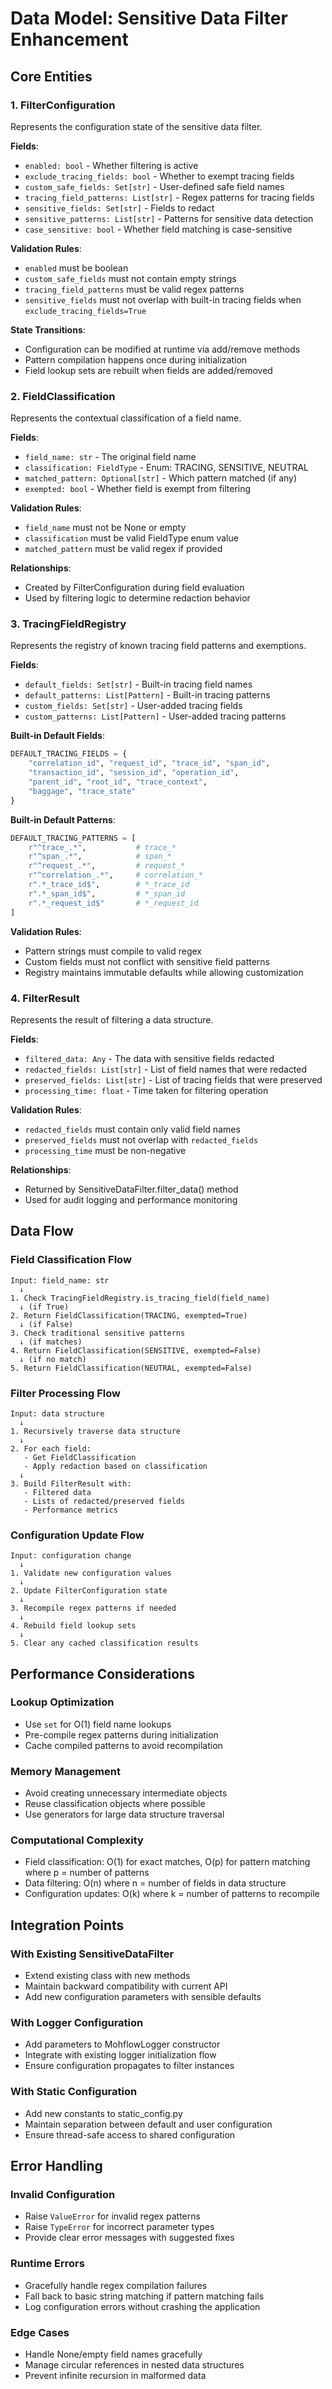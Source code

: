 # Data Model: Sensitive Data Filter Enhancement

## Core Entities

### 1. FilterConfiguration
Represents the configuration state of the sensitive data filter.

**Fields**:
- `enabled: bool` - Whether filtering is active
- `exclude_tracing_fields: bool` - Whether to exempt tracing fields
- `custom_safe_fields: Set[str]` - User-defined safe field names
- `tracing_field_patterns: List[str]` - Regex patterns for tracing fields
- `sensitive_fields: Set[str]` - Fields to redact
- `sensitive_patterns: List[str]` - Patterns for sensitive data detection
- `case_sensitive: bool` - Whether field matching is case-sensitive

**Validation Rules**:
- `enabled` must be boolean
- `custom_safe_fields` must not contain empty strings
- `tracing_field_patterns` must be valid regex patterns
- `sensitive_fields` must not overlap with built-in tracing fields when `exclude_tracing_fields=True`

**State Transitions**:
- Configuration can be modified at runtime via add/remove methods
- Pattern compilation happens once during initialization
- Field lookup sets are rebuilt when fields are added/removed

### 2. FieldClassification
Represents the contextual classification of a field name.

**Fields**:
- `field_name: str` - The original field name
- `classification: FieldType` - Enum: TRACING, SENSITIVE, NEUTRAL
- `matched_pattern: Optional[str]` - Which pattern matched (if any)
- `exempted: bool` - Whether field is exempt from filtering

**Validation Rules**:
- `field_name` must not be None or empty
- `classification` must be valid FieldType enum value
- `matched_pattern` must be valid regex if provided

**Relationships**:
- Created by FilterConfiguration during field evaluation
- Used by filtering logic to determine redaction behavior

### 3. TracingFieldRegistry
Represents the registry of known tracing field patterns and exemptions.

**Fields**:
- `default_fields: Set[str]` - Built-in tracing field names
- `default_patterns: List[Pattern]` - Built-in tracing patterns
- `custom_fields: Set[str]` - User-added tracing fields
- `custom_patterns: List[Pattern]` - User-added tracing patterns

**Built-in Default Fields**:
```python
DEFAULT_TRACING_FIELDS = {
    "correlation_id", "request_id", "trace_id", "span_id",
    "transaction_id", "session_id", "operation_id",
    "parent_id", "root_id", "trace_context",
    "baggage", "trace_state"
}
```

**Built-in Default Patterns**:
```python
DEFAULT_TRACING_PATTERNS = [
    r"^trace_.*",           # trace_*
    r"^span_.*",            # span_*
    r"^request_.*",         # request_*
    r"^correlation_.*",     # correlation_*
    r".*_trace_id$",        # *_trace_id
    r".*_span_id$",         # *_span_id
    r".*_request_id$"       # *_request_id
]
```

**Validation Rules**:
- Pattern strings must compile to valid regex
- Custom fields must not conflict with sensitive field patterns
- Registry maintains immutable defaults while allowing customization

### 4. FilterResult
Represents the result of filtering a data structure.

**Fields**:
- `filtered_data: Any` - The data with sensitive fields redacted
- `redacted_fields: List[str]` - List of field names that were redacted
- `preserved_fields: List[str]` - List of tracing fields that were preserved
- `processing_time: float` - Time taken for filtering operation

**Validation Rules**:
- `redacted_fields` must contain only valid field names
- `preserved_fields` must not overlap with `redacted_fields`
- `processing_time` must be non-negative

**Relationships**:
- Returned by SensitiveDataFilter.filter_data() method
- Used for audit logging and performance monitoring

## Data Flow

### Field Classification Flow
```
Input: field_name: str
  ↓
1. Check TracingFieldRegistry.is_tracing_field(field_name)
  ↓ (if True)
2. Return FieldClassification(TRACING, exempted=True)
  ↓ (if False)
3. Check traditional sensitive patterns
  ↓ (if matches)
4. Return FieldClassification(SENSITIVE, exempted=False)
  ↓ (if no match)
5. Return FieldClassification(NEUTRAL, exempted=False)
```

### Filter Processing Flow
```
Input: data structure
  ↓
1. Recursively traverse data structure
  ↓
2. For each field:
   - Get FieldClassification
   - Apply redaction based on classification
  ↓
3. Build FilterResult with:
   - Filtered data
   - Lists of redacted/preserved fields
   - Performance metrics
```

### Configuration Update Flow
```
Input: configuration change
  ↓
1. Validate new configuration values
  ↓
2. Update FilterConfiguration state
  ↓
3. Recompile regex patterns if needed
  ↓
4. Rebuild field lookup sets
  ↓
5. Clear any cached classification results
```

## Performance Considerations

### Lookup Optimization
- Use `set` for O(1) field name lookups
- Pre-compile regex patterns during initialization
- Cache compiled patterns to avoid recompilation

### Memory Management
- Avoid creating unnecessary intermediate objects
- Reuse classification objects where possible
- Use generators for large data structure traversal

### Computational Complexity
- Field classification: O(1) for exact matches, O(p) for pattern matching where p = number of patterns
- Data filtering: O(n) where n = number of fields in data structure
- Configuration updates: O(k) where k = number of patterns to recompile

## Integration Points

### With Existing SensitiveDataFilter
- Extend existing class with new methods
- Maintain backward compatibility with current API
- Add new configuration parameters with sensible defaults

### With Logger Configuration
- Add parameters to MohflowLogger constructor
- Integrate with existing logger initialization flow
- Ensure configuration propagates to filter instances

### With Static Configuration
- Add new constants to static_config.py
- Maintain separation between default and user configuration
- Ensure thread-safe access to shared configuration

## Error Handling

### Invalid Configuration
- Raise `ValueError` for invalid regex patterns
- Raise `TypeError` for incorrect parameter types
- Provide clear error messages with suggested fixes

### Runtime Errors
- Gracefully handle regex compilation failures
- Fall back to basic string matching if pattern matching fails
- Log configuration errors without crashing the application

### Edge Cases
- Handle None/empty field names gracefully
- Manage circular references in nested data structures
- Prevent infinite recursion in malformed data
